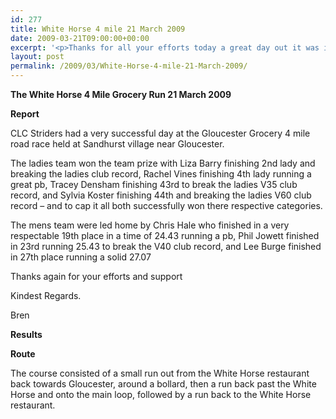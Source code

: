 ```yaml
---
id: 277
title: White Horse 4 mile 21 March 2009
date: 2009-03-21T09:00:00+00:00
excerpt: '<p>Thanks for all your efforts today a great day out it was indeed especially for all you ladies winning every chocolate biscuit going!!Thanks also to Mike and Rob for helping today much appreciated guys. Thanks again for your support Brendan Ward, Club Chairman White Horse 4 mile Grocery Run 21 March 2009 Photos Report Results</p>'
layout: post
permalink: /2009/03/White-Horse-4-mile-21-March-2009/
---
```

**The White Horse 4 Mile Grocery Run 21 March 2009**

**<a name="Report"></a><a name="Report"></a>Report**

CLC Striders had a very successful day at the Gloucester Grocery 4 mile road race held at Sandhurst village near Gloucester.

The ladies team won the team prize with Liza Barry finishing 2nd lady and breaking the ladies club record, Rachel Vines finishing 4th lady running a great pb, Tracey Densham finishing 43rd to break the ladies V35 club record, and Sylvia Koster finishing 44th and breaking the ladies V60 club record &#8211; and to cap it all both successfully won there respective categories.

The mens team were led home by Chris Hale who finished in a very respectable 19th place in a time of 24.43 running a pb, Phil Jowett finished in 23rd running 25.43 to break the V40 club record, and Lee Burge finished in 27th place running a solid 27.07

Thanks again for your efforts and support

Kindest Regards.

Bren

<a name="Report"></a>**<a name="Results"></a>Results**

**Route**</p> 

The course consisted of a small run out from the White Horse restaurant back towards Gloucester, around a bollard, then a run back past the White Horse and onto the main loop, followed by a run back to the White Horse restaurant.